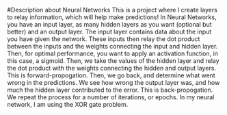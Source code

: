 #Description about Neural Networks
This is a project where I create layers to relay information, which will help make predictions! In Neural Networks, you have an input layer, as many hidden layers as you want (optional but better) and an output layer. The input layer contains data about the input you have given the network. These inputs then relay the dot product between the inputs and the weights connecting the input and hidden layer. Then, for optimal performance, you want to apply an activation function, in this case, a sigmoid. Then, we take the values of the hidden layer and relay the dot product with the weights connecting the hidden and output layers. This is forward-propogation. Then, we go back, and determine what went wrong in the predictions. We see how wrong the output layer was, and how much the hidden layer contributed to the error. This is back-propogation. We repeat the process for a number of iterations, or epochs. In my neural network, I am using the XOR gate problem.
